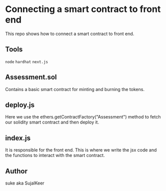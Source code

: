 # Connecting a smart contract to front end 
This repo shows how to connect a smart contract to front end.

## Tools
```node```
```hardhat```
```next.js```

## Assessment.sol
Contains a basic smart contract for minting and burning the tokens.

## deploy.js
Here we use the ethers.getContractFactory("Assessment") method to fetch our solidity smart contract and then deploy it.

## index.js
It is responsible for the front end.
This is where we write the jsx code and the functions to interact with the smart contract.

## Author 
suke aka SujalKeer
